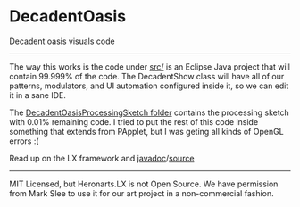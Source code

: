 DecadentOasis
=============

Decadent oasis visuals code

***

The way this works is the code under [src/](https://github.com/robot-head/DecadentOasis/tree/master/src) is an Eclipse Java project that will contain 99.999% of the code.  The DecadentShow class will have all of our patterns, modulators, and UI automation configured inside it, so we can edit it in a sane IDE.

The [DecadentOasisProcessingSketch folder](https://github.com/robot-head/DecadentOasis/tree/master/DecadentOasisProcessingSketch) contains the processing sketch with 0.01% remaining code.  I tried to put the rest of this code inside something that extends from PApplet, but I was geting all kinds of OpenGL errors :(

Read up on the LX framework and [javadoc](http://heronarts.com/lx/api/index.html?heronarts/lx/package-summary.html)/[source](https://github.com/heronarts/LX)

***

MIT Licensed, but Heronarts.LX is not Open Source.  We have permission from Mark Slee to use it for our art project in a non-commercial fashion.
